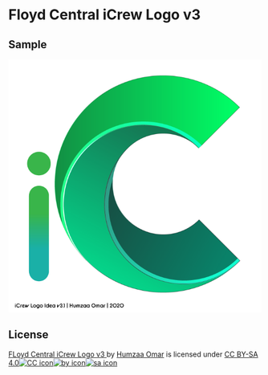 # Floyd Central iCrew Logo v3

## Sample
<kbd>
<img src="https://raw.githubusercontent.com/hfomar-nafcs/fchs-icrew-logo-v3/main/v3%20%5BNEW%5D%20%5BCURRENT%5D/iCrew-Logo-v3.1.png"></img>
</kbd>


## License
[FLoyd Central iCrew Logo v3 ](https://github.com/hfomar-nafcs/fchs-icrew-logo-v3)by [Humzaa Omar](https://github.com/hfomar-nafcs) is licensed under [CC BY-SA 4.0](https://creativecommons.org/licenses/by-sa/4.0/?ref=chooser-v1)[![CC icon](https://chooser-beta.creativecommons.org/img/cc.7a093a7d.svg "CC icon")![by icon](https://chooser-beta.creativecommons.org/img/by.f6aa22c4.svg "by icon")![sa icon](https://chooser-beta.creativecommons.org/img/sa.67ddd908.svg "sa icon")](https://creativecommons.org/licenses/by-sa/4.0/?ref=chooser-v1)
